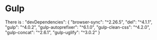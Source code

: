 # Gulp

There is : 
"devDependencies": {
    "browser-sync": "^2.26.5",
    "del": "^4.1.1",
    "gulp": "^4.0.2",
    "gulp-autoprefixer": "^6.1.0",
    "gulp-clean-css": "^4.2.0",
    "gulp-concat": "^2.6.1",
    "gulp-uglify": "^3.0.2"
  }
